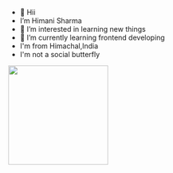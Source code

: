 - 👋 Hii
-  I’m Himani Sharma
- 👀 I’m interested in learning new things
- 🌱 I’m currently learning  frontend developing
-   I'm from Himachal,India
-   I'm not a social butterfly
  <img align="left" width="200" height="200" src="https://encrypted-tbn0.gstatic.com/images?q=tbn:ANd9GcTSIU0KvVmK7DoOn-AIdmiJ22e8Kq-SYi6y8HJvvCjCUlkXyQ_0XyP3VyxqF6_dUUnn5wc&usqp=CAU/100/100">


